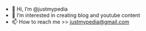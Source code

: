 - 👋 Hi, I’m @justmypedia
- 👀 I’m interested in creating blog and youtube content
- 📫 How to reach me >> justmypedia@gmail.com

<!---
justmypedia/justmypedia is a ✨ special ✨ repository because its `README.md` (this file) appears on your GitHub profile.
You can click the Preview link to take a look at your changes.
--->
